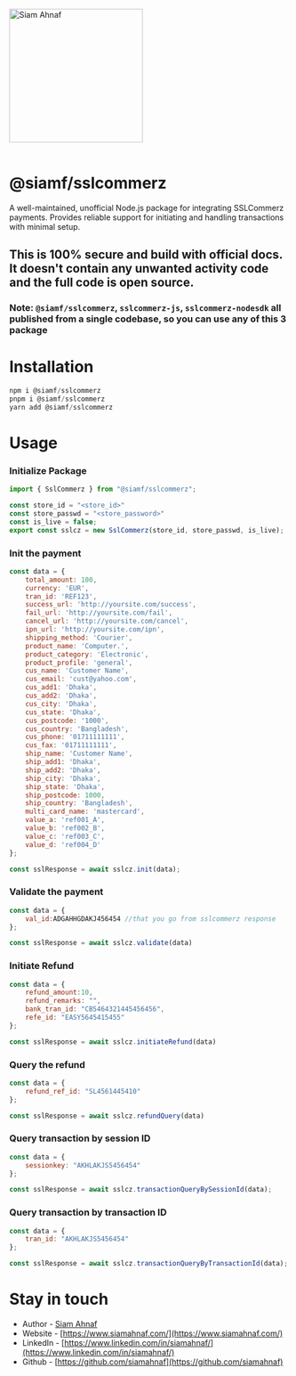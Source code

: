<!-- sslcommerz-nodesdk -->
<!-- sslcommerz-js -->
<!-- @siamf/sslcommerz -->

<br/>
<picture>
  <source media="(prefers-color-scheme: dark)" srcset="https://res.cloudinary.com/dub0dpenl/image/upload/v1731780157/Personal%20Logo/logo-white_e6fujz.png">
  <source media="(prefers-color-scheme: light)" srcset="https://res.cloudinary.com/dub0dpenl/image/upload/v1731780152/Personal%20Logo/logo-dark_qqwrqu.png">
  <img alt="Siam Ahnaf" src="https://res.cloudinary.com/dub0dpenl/image/upload/v1731780152/Personal%20Logo/logo-dark_qqwrqu.png" height="auto" width="240">
</picture> 
<br/> <br/>

# @siamf/sslcommerz
A well-maintained, unofficial Node.js package for integrating SSLCommerz payments. Provides reliable support for initiating and handling transactions with minimal setup.

## This is 100% secure and build with official docs. It doesn't contain any unwanted activity code and the full code is open source.

### Note: `@siamf/sslcommerz`, `sslcommerz-js`, `sslcommerz-nodesdk` all published from a single codebase, so you can use any of this 3 package

# Installation
```javascript
npm i @siamf/sslcommerz
pnpm i @siamf/sslcommerz
yarn add @siamf/sslcommerz
```

# Usage

### Initialize Package
```javascript
import { SslCommerz } from "@siamf/sslcommerz";

const store_id = "<store_id>"
const store_passwd = "<store_password>"
const is_live = false;
export const sslcz = new SslCommerz(store_id, store_passwd, is_live);
```

### Init the payment
```javascript
const data = {
    total_amount: 100,
    currency: 'EUR',
    tran_id: 'REF123',
    success_url: 'http://yoursite.com/success',
    fail_url: 'http://yoursite.com/fail',
    cancel_url: 'http://yoursite.com/cancel',
    ipn_url: 'http://yoursite.com/ipn',
    shipping_method: 'Courier',
    product_name: 'Computer.',
    product_category: 'Electronic',
    product_profile: 'general',
    cus_name: 'Customer Name',
    cus_email: 'cust@yahoo.com',
    cus_add1: 'Dhaka',
    cus_add2: 'Dhaka',
    cus_city: 'Dhaka',
    cus_state: 'Dhaka',
    cus_postcode: '1000',
    cus_country: 'Bangladesh',
    cus_phone: '01711111111',
    cus_fax: '01711111111',
    ship_name: 'Customer Name',
    ship_add1: 'Dhaka',
    ship_add2: 'Dhaka',
    ship_city: 'Dhaka',
    ship_state: 'Dhaka',
    ship_postcode: 1000,
    ship_country: 'Bangladesh',
    multi_card_name: 'mastercard',
    value_a: 'ref001_A',
    value_b: 'ref002_B',
    value_c: 'ref003_C',
    value_d: 'ref004_D'
};

const sslResponse = await sslcz.init(data);
```

### Validate the payment
```javascript
const data = {
    val_id:ADGAHHGDAKJ456454 //that you go from sslcommerz response
};

const sslResponse = await sslcz.validate(data)
```

### Initiate Refund
```javascript
const data = {
    refund_amount:10,
    refund_remarks: "",
    bank_tran_id: "CB5464321445456456",
    refe_id: "EASY5645415455"
};

const sslResponse = await sslcz.initiateRefund(data)
```

### Query the refund
```javascript
const data = {
    refund_ref_id: "SL4561445410"
};

const sslResponse = await sslcz.refundQuery(data)
```

### Query transaction by session ID
```javascript
const data = {
    sessionkey: "AKHLAKJS5456454"
};

const sslResponse = await sslcz.transactionQueryBySessionId(data);
```

### Query transaction by transaction ID
```javascript
const data = {
    tran_id: "AKHLAKJS5456454"
};

const sslResponse = await sslcz.transactionQueryByTransactionId(data);
```

# Stay in touch
- Author - [Siam Ahnaf](https://www.siamahnaf.com/)
- Website - [https://www.siamahnaf.com/](https://www.siamahnaf.com/)
- LinkedIn - [https://www.linkedin.com/in/siamahnaf/](https://www.linkedin.com/in/siamahnaf/)
- Github - [https://github.com/siamahnaf](https://github.com/siamahnaf)